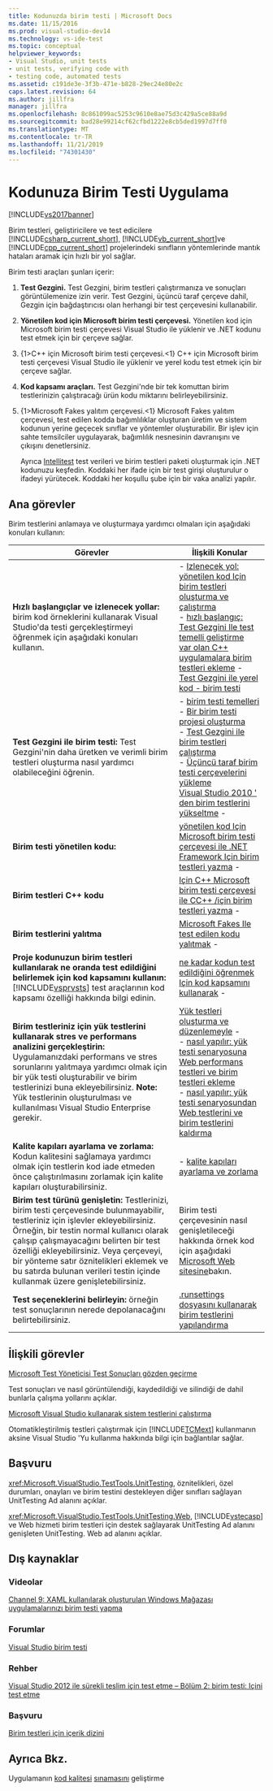 ```yaml
---
title: Kodunuzda birim testi | Microsoft Docs
ms.date: 11/15/2016
ms.prod: visual-studio-dev14
ms.technology: vs-ide-test
ms.topic: conceptual
helpviewer_keywords:
- Visual Studio, unit tests
- unit tests, verifying code with
- testing code, automated tests
ms.assetid: c191de3e-3f3b-471e-b828-29ec24e80e2c
caps.latest.revision: 64
ms.author: jillfra
manager: jillfra
ms.openlocfilehash: 8c861099ac5253c9610e8ae75d3c429a5ce88a9d
ms.sourcegitcommit: bad28e99214cf62cfbd1222e8cb5ded1997d7ff0
ms.translationtype: MT
ms.contentlocale: tr-TR
ms.lasthandoff: 11/21/2019
ms.locfileid: "74301430"
---
```

# <a name="unit-test-your-code"></a>Kodunuza Birim Testi Uygulama
[!INCLUDE[vs2017banner](../includes/vs2017banner.md)]

Birim testleri, geliştiricilere ve test edicilere [!INCLUDE[csharp_current_short](../includes/csharp-current-short-md.md)], [!INCLUDE[vb_current_short](../includes/vb-current-short-md.md)]ve [!INCLUDE[cpp_current_short](../includes/cpp-current-short-md.md)] projelerindeki sınıfların yöntemlerinde mantık hataları aramak için hızlı bir yol sağlar.

 Birim testi araçları şunları içerir:

1. **Test Gezgini.** Test Gezgini, birim testleri çalıştırmanıza ve sonuçları görüntülemenize izin verir. Test Gezgini, üçüncü taraf çerçeve dahil, Gezgin için bağdaştırıcısı olan herhangi bir test çerçevesini kullanabilir.

2. **Yönetilen kod için Microsoft birim testi çerçevesi.** Yönetilen kod için Microsoft birim testi çerçevesi Visual Studio ile yüklenir ve .NET kodunu test etmek için bir çerçeve sağlar.

3. {1&gt;C++ için Microsoft birim testi çerçevesi.&lt;1} C++ için Microsoft birim testi çerçevesi Visual Studio ile yüklenir ve yerel kodu test etmek için bir çerçeve sağlar.

4. **Kod kapsamı araçları.** Test Gezgini'nde bir tek komuttan birim testlerinizin çalıştıracağı ürün kodu miktarını belirleyebilirsiniz.

5. {1&gt;Microsoft Fakes yalıtım çerçevesi.&lt;1} Microsoft Fakes yalıtım çerçevesi, test edilen kodda bağımlılıklar oluşturan üretim ve sistem kodunun yerine geçecek sınıflar ve yöntemler oluşturabilir. Bir işlev için sahte temsilciler uygulayarak, bağımlılık nesnesinin davranışını ve çıkışını denetlersiniz.

   Ayrıca [Intellitest](../test/generate-unit-tests-for-your-code-with-intellitest.md) test verileri ve birim testleri paketi oluşturmak için .NET kodunuzu keşfedin. Koddaki her ifade için bir test girişi oluşturulur o ifadeyi yürütecek. Koddaki her koşullu şube için bir vaka analizi yapılır.

## <a name="key-tasks"></a>Ana görevler
 Birim testlerini anlamaya ve oluşturmaya yardımcı olmaları için aşağıdaki konuları kullanın:

|Görevler|İlişkili Konular|
|-----------|-----------------------|
|**Hızlı başlangıçlar ve izlenecek yollar:** birim kod örneklerini kullanarak Visual Studio'da testi gerçekleştirmeyi öğrenmek için aşağıdaki konuları kullanın.|-   [Izlenecek yol: yönetilen kod Için birim testleri oluşturma ve çalıştırma](../test/walkthrough-creating-and-running-unit-tests-for-managed-code.md)<br />-   [hızlı başlangıç: Test Gezgini Ile test temelli geliştirme](../test/quick-start-test-driven-development-with-test-explorer.md)<br />[var olan C++ uygulamalara birim testleri ekleme](../test/unit-testing-existing-cpp-applications-with-test-explorer.md) -   <br />[Test Gezgini ile yerel kod -   birim testi](https://msdn.microsoft.com/8a09d6d8-3613-49d8-9ffe-11375ac4736c)|
|**Test Gezgini ile birim testi:** Test Gezgini'nin daha üretken ve verimli birim testleri oluşturma nasıl yardımcı olabileceğini öğrenin.|-   [birim testi temelleri](../test/unit-test-basics.md)<br />-   [Bir birim testi projesi oluşturma](../test/create-a-unit-test-project.md)<br />-   [Test Gezgini ile birim testleri çalıştırma](../test/run-unit-tests-with-test-explorer.md)<br />-   [Üçüncü taraf birim testi çerçevelerini yükleme](../test/install-third-party-unit-test-frameworks.md)<br />[Visual Studio 2010 ' den birim testlerini yükseltme](https://msdn.microsoft.com/9bb75856-f68a-4de2-a084-b08a947a1172) -   |
|**Birim testi yönetilen kodu:**|[yönetilen kod Için Microsoft birim testi çerçevesi ile .NET Framework Için birim testleri yazma](../test/writing-unit-tests-for-the-dotnet-framework-with-the-microsoft-unit-test-framework-for-managed-code.md) -   |
|**Birim testleri C++ kodu**|[Için C++ Microsoft birim testi çerçevesi ile CC++ /için birim testleri yazma](../test/writing-unit-tests-for-c-cpp-with-the-microsoft-unit-testing-framework-for-cpp.md) -   |
|**Birim testlerini yalıtma**|[Microsoft Fakes Ile test edilen kodu yalıtmak](../test/isolating-code-under-test-with-microsoft-fakes.md) -   |
|**Proje kodunuzun birim testleri kullanılarak ne oranda test edildiğini belirlemek için kod kapsamını kullanın:** [!INCLUDE[vsprvsts](../includes/vsprvsts-md.md)] test araçlarının kod kapsamı özelliği hakkında bilgi edinin.|[ne kadar kodun test edildiğini öğrenmek Için kod kapsamını kullanarak](../test/using-code-coverage-to-determine-how-much-code-is-being-tested.md) -   |
|**Birim testleriniz için yük testlerini kullanarak stres ve performans analizini gerçekleştirin:** Uygulamanızdaki performans ve stres sorunlarını yalıtmaya yardımcı olmak için bir yük testi oluşturabilir ve birim testlerinizi buna ekleyebilirsiniz. **Note:**  Yük testlerinin oluşturulması ve kullanılması Visual Studio Enterprise gerekir.|[Yük testleri oluşturma ve düzenlemeyle](https://msdn.microsoft.com/e2985d15-60a7-4177-93b4-f986c2936337) -   <br />-   [nasıl yapılır: yük testi senaryosuna Web performans testleri ve birim testleri ekleme](https://msdn.microsoft.com/03cc073e-9bdf-4530-ae46-504a51884594)<br />-   [nasıl yapılır: yük testi senaryosundan Web testlerini ve birim testlerini kaldırma](https://msdn.microsoft.com/3d6128d2-82b0-42fc-bda2-23a8aa03be07)|
|**Kalite kapıları ayarlama ve zorlama:** Kodun kalitesini sağlamaya yardımcı olmak için testlerin kod iade etmeden önce çalıştırılmasını zorlamak için kalite kapıları oluşturabilirsiniz.|-   [kalite kapıları ayarlama ve zorlama](https://msdn.microsoft.com/library/bdc5666e-6cf0-45b2-a0a1-133c3f61e852)|
|**Birim test türünü genişletin:** Testlerinizi, birim testi çerçevesinde bulunmayabilir, testleriniz için işlevler ekleyebilirsiniz. Örneğin, bir testin normal kullanıcı olarak çalışıp çalışmayacağını belirten bir test özelliği ekleyebilirsiniz. Veya çerçeveyi, bir yönteme satır öznitelikleri eklemek ve bu satırda bulunan verileri testin içinde kullanmak üzere genişletebilirsiniz.|Birim testi çerçevesinin nasıl genişletileceği hakkında örnek kod için aşağıdaki [Microsoft Web sitesine](https://go.microsoft.com/fwlink/?LinkId=185591)bakın.|
|**Test seçeneklerini belirleyin:** örneğin test sonuçlarının nerede depolanacağını belirtebilirsiniz.|[.runsettings dosyasını kullanarak birim testlerini yapılandırma](../test/configure-unit-tests-by-using-a-dot-runsettings-file.md)|

## <a name="related-tasks"></a>İlişkili görevler
 [Microsoft Test Yöneticisi Test Sonuçları gözden geçirme](https://msdn.microsoft.com/9fb3e429-78df-4fe2-89ed-0ad1db0738f4)

 Test sonuçları ve nasıl görüntülendiği, kaydedildiği ve silindiği de dahil bunlarla çalışma yollarını açıklar.

 [Microsoft Visual Studio kullanarak sistem testlerini çalıştırma](https://msdn.microsoft.com/library/19fae5c4-5798-4c4c-b531-3e8f901b1130)

 Otomatikleştirilmiş testleri çalıştırmak için [!INCLUDE[TCMext](../includes/tcmext-md.md)] kullanmanın aksine Visual Studio 'Yu kullanma hakkında bilgi için bağlantılar sağlar.

## <a name="reference"></a>Başvuru
 <xref:Microsoft.VisualStudio.TestTools.UnitTesting>, öznitelikleri, özel durumları, onayları ve birim testini destekleyen diğer sınıfları sağlayan UnitTesting Ad alanını açıklar.

 <xref:Microsoft.VisualStudio.TestTools.UnitTesting.Web>, [!INCLUDE[vstecasp](../includes/vstecasp-md.md)] ve Web hizmeti birim testleri için destek sağlayarak UnitTesting Ad alanını genişleten UnitTesting. Web ad alanını açıklar.

## <a name="external-resources"></a>Dış kaynaklar

### <a name="videos"></a>Videolar
 [Channel 9: XAML kullanılarak oluşturulan Windows Mağazası uygulamalarınızı birim testi yapma](https://go.microsoft.com/fwlink/?LinkId=226285)

### <a name="forums"></a>Forumlar
 [Visual Studio birim testi](https://go.microsoft.com/fwlink/?LinkId=224477)

### <a name="guidance"></a>Rehber
 [Visual Studio 2012 ile sürekli teslim için test etme – Bölüm 2: birim testi: Içini test etme](https://go.microsoft.com/fwlink/?LinkID=255188)

### <a name="reference"></a>Başvuru
 [Birim testleri için içerik dizini](https://go.microsoft.com/fwlink/?LinkID=254719)

## <a name="see-also"></a>Ayrıca Bkz.
 Uygulamanın [kod kalitesi](https://msdn.microsoft.com/library/73baa961-c21f-43fe-bb92-3f59ae9b5945) [sınamasını](https://msdn.microsoft.com/library/796b7d6d-ad45-4772-9719-55eaf5490dac) geliştirme
